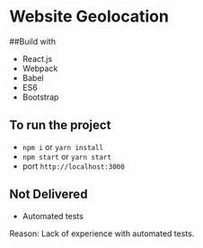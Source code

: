 # Website Geolocation

##Build with 
- React.js
- Webpack
- Babel
- ES6
- Bootstrap

## To run the project

- `npm i` or `yarn install`
- `npm start` or `yarn start` 
- port `http://localhost:3000`


## Not Delivered
- Automated tests

Reason: Lack of experience with automated tests.
